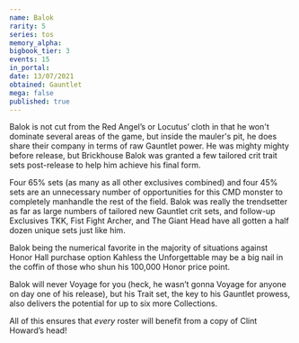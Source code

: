 ```yaml
---
name: Balok
rarity: 5
series: tos
memory_alpha:
bigbook_tier: 3
events: 15
in_portal:
date: 13/07/2021
obtained: Gauntlet
mega: false
published: true
---
```


Balok is not cut from the Red Angel’s or Locutus’ cloth in that he won't dominate several areas of the game, but inside the mauler's pit, he does share their company in terms of raw Gauntlet power. He was mighty mighty before release, but Brickhouse Balok was granted a few tailored crit trait sets post-release to help him achieve his final form. 

Four 65% sets (as many as all other exclusives combined) and four 45% sets are an unnecessary number of opportunities for this CMD monster to completely manhandle the rest of the field. Balok was really the trendsetter as far as large numbers of tailored new Gauntlet crit sets, and follow-up Exclusives TKK, Fist Fight Archer, and The Giant Head have all gotten a half dozen unique sets just like him.

Balok being the numerical favorite in the majority of situations against Honor Hall purchase option Kahless the Unforgettable may be a big nail in the coffin of those who shun his 100,000 Honor price point. 

Balok will never Voyage for you (heck, he wasn’t gonna Voyage for anyone on day one of his release), but his Trait set, the key to his Gauntlet prowess, also delivers the potential for up to six more Collections.

All of this ensures that *every* roster will benefit from a copy of Clint Howard’s head!
